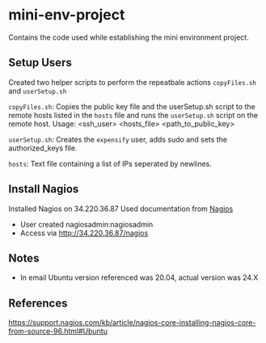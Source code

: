 # mini-env-project
Contains the code used while establishing the mini environment project.

## Setup Users
Created two helper scripts to perform the repeatbale actions `copyFiles.sh` and `userSetup.sh`

`copyFiles.sh`: Copies the public key file and the userSetup.sh script to the remote hosts listed in the `hosts` file and runs the `userSetup.sh` script on the remote host.
    Usage: <ssh_user> <hosts_file> <path_to_public_key>

`userSetup.sh`: Creates the `expensify` user, adds sudo and sets the authorized_keys file.

`hosts`: Text file containing a list of IPs seperated by newlines.

## Install Nagios
Installed Nagios on 34.220.36.87
Used documentation from [Nagios](https://support.nagios.com/kb/article/nagios-core-installing-nagios-core-from-source-96.html#Ubuntu)
 - User created nagiosadmin:nagiosadmin
 - Access via http://34.220.36.87/nagios


## Notes
 - In email Ubuntu version referenced was 20.04, actual version was 24.X


## References
https://support.nagios.com/kb/article/nagios-core-installing-nagios-core-from-source-96.html#Ubuntu
